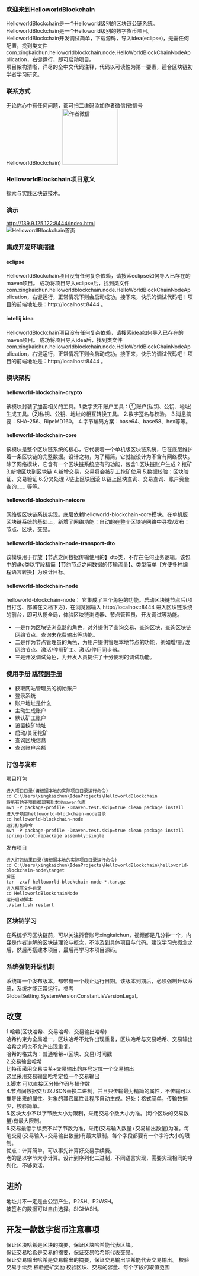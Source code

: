### 欢迎来到HelloworldBlockchain  
HelloworldBlockchain是一个Helloworld级别的区块链公链系统。  
HelloworldBlockchain是一个Helloworld级别的数字货币项目。  
HelloworldBlockchain开发调试简单，下载源码，导入idea(eclipse)，无需任何配置，找到类文件com.xingkaichun.helloworldblockchain.node.HelloWorldBlockChainNodeApplication，右键运行，即可启动项目。  
项目架构清晰，详尽的全中文代码注释，代码以可读性为第一要素，适合区块链初学者学习研究。

### 联系方式
无论你心中有任何问题，都可扫二维码添加作者微信(微信号HelloworldBlockchain)
<img alt="作者微信" width="150" height="150" src="http://139.9.125.122:8444/document/image/Wechat_HelloworldBlockchain.jpg"/>

### HelloworldBlockchain项目意义  
探索与实践区块链技术。   

### 演示
http://139.9.125.122:8444/index.html  
<img alt="HellowordlBlockchain首页" src="http://139.9.125.122:8444/document/image/HelloworldBlockchainIndexPage.png"/>

### 集成开发环境搭建
#### eclipse
HelloworldBlockchain项目没有任何复杂依赖，请搜索eclipse如何导入已存在的maven项目。
成功将项目导入eclipse后，找到类文件com.xingkaichun.helloworldblockchain.node.HelloWorldBlockChainNodeApplication，右键运行，正常情况下则会启动成功。接下来，快乐的调试代码吧！项目的前端地址是：http://localhost:8444 。

#### intellij idea
HelloworldBlockchain项目没有任何复杂依赖，请搜索idea如何导入已存在的maven项目。
成功将项目导入idea后，找到类文件com.xingkaichun.helloworldblockchain.node.HelloWorldBlockChainNodeApplication，右键运行，正常情况下则会启动成功。接下来，快乐的调试代码吧！项目的前端地址是：http://localhost:8444 。

### 模块架构
#### helloworld-blockchain-crypto
该模块封装了加密相关的工具。1.数字货币账户工具：①账户(私钥、公钥、地址)生成工具。②私钥、公钥、地址的相互转换工具。 2.数字签名与校验。 3.消息摘要：SHA-256、RipeMD160。 4.字节编码方案：base64、base58、hex等等。
#### helloworld-blockchain-core
该模块是整个区块链系统的核心，它代表着一个单机版区块链系统，它在底层维护着一条区块链的完整数据。设计之初，为了精简，它就被设计为不含有网络模块。除了网络模块，它含有一个区块链系统应有的功能，包含1.区块链账户生成 2.挖矿 3.新增区块到区块链 4.新增交易，交易将会被矿工挖矿使用 5.数据校验：区块验证、交易验证 6.分叉处理 7.链上区块回滚 8.链上区块查询、交易查询、账户资金查询...... 等等。
#### helloworld-blockchain-netcore
网络版区块链系统实现。底层依赖helloworld-blockchain-core模块。在单机版区块链系统的基础上，新增了网络功能：自动的在整个区块链网络中寻找/发布：节点、区块、交易。
#### helloworld-blockchain-node-transport-dto  
该模块用于存放【节点之间数据传输使用的】dto类，不存在任何业务逻辑。该包中的dto类以字段精简【节约节点之间数据的传输流量】、类型简单【方便多种编程语言转换】为设计目标。 
#### helloworld-blockchain-node
helloworld-blockchain-node： 它集成了三个角色的功能。启动区块链节点后(项目打包、部署在文档下方)，在浏览器输入 http://localhost:8444 进入区块链系统的前台，即可从揽全局，体验区块链浏览器、节点管理员、开发调试等功能。
* 一是作为区块链浏览器的角色，对外提供了查询交易、查询区块、查询区块链网络节点、查询未花费输出等功能。
* 二是作为节点管理员的角色，为用户提供管理本地节点的功能，例如增/删/改网络节点、激活/停用矿工、激活/停用同步器。
* 三是开发调试角色，为开发人员提供了十分便利的调试功能。

### 使用手册 [跳转到手册](http://139.9.125.122:8444/document/index.html)
* 获取网站管理员的初始账户
* 登录系统
* 账户地址是什么
* 主动生成账户
* 默认矿工账户
* 设置挖矿地址
* 启动/关闭挖矿
* 查询区块信息
* 查询账户余额

### 打包与发布
项目打包
```  
进入项目目录(请根据本地的实际项目目录运行命令)  
cd C:\Users\xingkaichun\IdeaProjects\HelloworldBlockchain   
将所有的子项目都部署到本地maven仓库  
mvn -P package-profile -Dmaven.test.skip=true clean package install  
进入子项目helloworld-blockchain-node目录  
cd helloworld-blockchain-node  
运行打包命令  
mvn -P package-profile -Dmaven.test.skip=true clean package install spring-boot:repackage assembly:single  
```  
发布项目
```  
进入打包结果目录(请根据本地的实际项目目录运行命令)  
cd C:\Users\xingkaichun\IdeaProjects\HelloworldBlockchain\helloworld-blockchain-node\target  
解压  
tar -zxvf helloworld-blockchain-node-*.tar.gz  
进入解压文件目录  
cd HelloworldBlockchainNode  
运行启动脚本  
./start.sh restart  
```  

### 区块链学习
在系统学习区块链前，可以关注抖音账号xingkaichun，视频都是几分钟一个，内容是作者讲解的区块链理论与概念，不涉及到具体项目与代码。建议学习完概念之后，然后再搭建本项目，最后再学习本项目源码。  

### 系统强制升级机制
系统每一个发布版本，都带有一个截止运行日期。该版本到期后，必须强制升级系统，系统才能正常运行。参考GlobalSetting.SystemVersionConstant.isVersionLegal。

## 改变
1.哈希(区块哈希、交易哈希、交易输出哈希)  
    哈希约束为全局唯一，区块哈希不允许出现重复，区块哈希与交易哈希、交易输出哈希之间也不允许出现重复。  
    哈希的格式为：普通哈希+(区块、交易)时间戳  
2.交易输出哈希  
   比特币采用交易哈希+交易输出的序号定位一个交易输出  
   这里采用交易输出哈希定位一个交易输出  
3.脚本
  可以直接区分操作码与操作数  
4.节点间数据交互以JSON替换二进制，并且只传输最为精简的属性，不传输可以推导出来的属性。对象的其它属性让程序自动生成。好处：格式简单，传输数据少，校验简单。  
5.区块大小不以字节数大小为限制，采用交易个数大小为准。(每个区块的交易数量)有最大限制。  
6.交易最低手续费不以字节数为准，采用(交易输入数量+交易输出数量)为准。每笔交易(交易输入+交易输出数量)有最大限制。每个字段都要有一个字符大小的限制。  
优点：计算简单，可以事先计算好交易手续费。  
老的是以字节大小计算。设计到序列化二进制，不同语言实现，需要实现相同的序列化，不够灵活。

## 进阶
地址并不一定是由公钥产生。P2SH、P2WSH。  
被签名的数据可以自由选择。SIGHASH。

## 开发一款数字货币注意事项
保证区块哈希是区块的摘要，保证区块哈希能代表区块。  
保证交易哈希是交易的摘要，保证交易哈希能代表交易。  
保证交易输出哈希是交易输出的摘要，保证交易输出哈希能代表交易输出。
校验交易手续费
校验挖矿奖励
校验区块、交易的容量、每个字段的取值范围